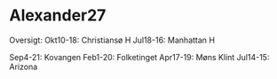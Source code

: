 # Alexander27

Oversigt:
Okt10-18: Christiansø H
Jul18-16: Manhattan H

Sep4-21: Kovangen
Feb1-20: Folketinget
Apr17-19: Møns Klint
Jul14-15: Arizona 
